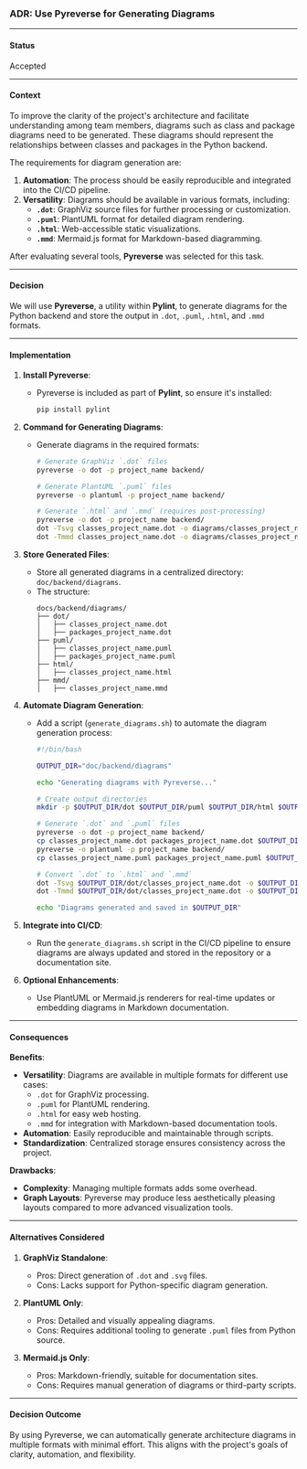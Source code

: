 ### **ADR: Use Pyreverse for Generating Diagrams**

---

#### **Status**

Accepted

---

#### **Context**

To improve the clarity of the project's architecture and facilitate understanding among team members, diagrams such as class and package diagrams need to be generated. These diagrams should represent the relationships between classes and packages in the Python backend.

The requirements for diagram generation are:

1. **Automation**: The process should be easily reproducible and integrated into the CI/CD pipeline.
2. **Versatility**: Diagrams should be available in various formats, including:
   - **`.dot`**: GraphViz source files for further processing or customization.
   - **`.puml`**: PlantUML format for detailed diagram rendering.
   - **`.html`**: Web-accessible static visualizations.
   - **`.mmd`**: Mermaid.js format for Markdown-based diagramming.

After evaluating several tools, **Pyreverse** was selected for this task.

---

#### **Decision**

We will use **Pyreverse**, a utility within **Pylint**, to generate diagrams for the Python backend and store the output in `.dot`, `.puml`, `.html`, and `.mmd` formats.

---

#### **Implementation**

1. **Install Pyreverse**:

   - Pyreverse is included as part of **Pylint**, so ensure it's installed:
     ```bash
     pip install pylint
     ```

2. **Command for Generating Diagrams**:

   - Generate diagrams in the required formats:

     ```bash
     # Generate GraphViz `.dot` files
     pyreverse -o dot -p project_name backend/

     # Generate PlantUML `.puml` files
     pyreverse -o plantuml -p project_name backend/

     # Generate `.html` and `.mmd` (requires post-processing)
     pyreverse -o dot -p project_name backend/
     dot -Tsvg classes_project_name.dot -o diagrams/classes_project_name.html
     dot -Tmmd classes_project_name.dot -o diagrams/classes_project_name.mmd
     ```

3. **Store Generated Files**:

   - Store all generated diagrams in a centralized directory: `doc/backend/diagrams`.
   - The structure:
     ```
     docs/backend/diagrams/
     ├── dot/
     │   ├── classes_project_name.dot
     │   ├── packages_project_name.dot
     ├── puml/
     │   ├── classes_project_name.puml
     │   ├── packages_project_name.puml
     ├── html/
     │   ├── classes_project_name.html
     ├── mmd/
     │   ├── classes_project_name.mmd
     ```

4. **Automate Diagram Generation**:

   - Add a script (`generate_diagrams.sh`) to automate the diagram generation process:

     ```bash
     #!/bin/bash

     OUTPUT_DIR="doc/backend/diagrams"

     echo "Generating diagrams with Pyreverse..."

     # Create output directories
     mkdir -p $OUTPUT_DIR/dot $OUTPUT_DIR/puml $OUTPUT_DIR/html $OUTPUT_DIR/mmd

     # Generate `.dot` and `.puml` files
     pyreverse -o dot -p project_name backend/
     cp classes_project_name.dot packages_project_name.dot $OUTPUT_DIR/dot/
     pyreverse -o plantuml -p project_name backend/
     cp classes_project_name.puml packages_project_name.puml $OUTPUT_DIR/puml/

     # Convert `.dot` to `.html` and `.mmd`
     dot -Tsvg $OUTPUT_DIR/dot/classes_project_name.dot -o $OUTPUT_DIR/html/classes_project_name.html
     dot -Tmmd $OUTPUT_DIR/dot/classes_project_name.dot -o $OUTPUT_DIR/mmd/classes_project_name.mmd

     echo "Diagrams generated and saved in $OUTPUT_DIR"
     ```

5. **Integrate into CI/CD**:

   - Run the `generate_diagrams.sh` script in the CI/CD pipeline to ensure diagrams are always updated and stored in the repository or a documentation site.

6. **Optional Enhancements**:
   - Use PlantUML or Mermaid.js renderers for real-time updates or embedding diagrams in Markdown documentation.

---

#### **Consequences**

**Benefits**:

- **Versatility**: Diagrams are available in multiple formats for different use cases:
  - `.dot` for GraphViz processing.
  - `.puml` for PlantUML rendering.
  - `.html` for easy web hosting.
  - `.mmd` for integration with Markdown-based documentation tools.
- **Automation**: Easily reproducible and maintainable through scripts.
- **Standardization**: Centralized storage ensures consistency across the project.

**Drawbacks**:

- **Complexity**: Managing multiple formats adds some overhead.
- **Graph Layouts**: Pyreverse may produce less aesthetically pleasing layouts compared to more advanced visualization tools.

---

#### **Alternatives Considered**

1. **GraphViz Standalone**:

   - Pros: Direct generation of `.dot` and `.svg` files.
   - Cons: Lacks support for Python-specific diagram generation.

2. **PlantUML Only**:

   - Pros: Detailed and visually appealing diagrams.
   - Cons: Requires additional tooling to generate `.puml` files from Python source.

3. **Mermaid.js Only**:
   - Pros: Markdown-friendly, suitable for documentation sites.
   - Cons: Requires manual generation of diagrams or third-party scripts.

---

#### **Decision Outcome**

By using Pyreverse, we can automatically generate architecture diagrams in multiple formats with minimal effort. This aligns with the project's goals of clarity, automation, and flexibility.
